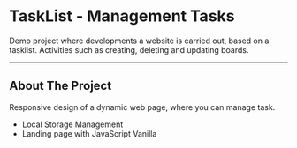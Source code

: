  # TaskList - Management Tasks
Demo project where developments a website is carried out, based on a tasklist. Activities such as creating, deleting and updating boards.

---

<!-- ABOUT THE PROJECT -->
## About The Project

Responsive design of a dynamic web page, where you can manage task.

- Local Storage Management
- Landing page with JavaScript Vanilla